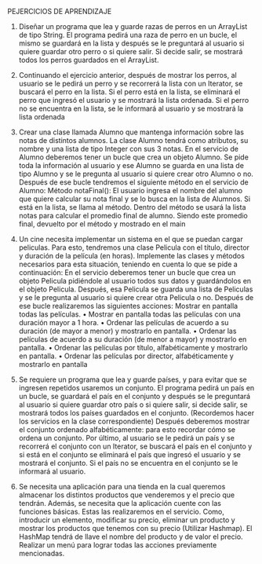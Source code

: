 PEJERCICIOS DE APRENDIZAJE

1. Diseñar un programa que lea y guarde razas de perros en un ArrayList de tipo String. El 
programa pedirá una raza de perro en un bucle, el mismo se guardará en la lista y 
después se le preguntará al usuario si quiere guardar otro perro o si quiere salir. Si decide 
salir, se mostrará todos los perros guardados en el ArrayList. 

2. Continuando el ejercicio anterior, después de mostrar los perros, al usuario se le pedirá 
un perro y se recorrerá la lista con un Iterator, se buscará el perro en la lista. Si el perro 
está en la lista, se eliminará el perro que ingresó el usuario y se mostrará la lista 
ordenada. Si el perro no se encuentra en la lista, se le informará al usuario y se mostrará 
la lista ordenada

3. Crear una clase llamada Alumno que mantenga información sobre las notas de distintos 
alumnos. La clase Alumno tendrá como atributos, su nombre y una lista de tipo Integer 
con sus 3 notas. 
En el servicio de Alumno deberemos tener un bucle que crea un objeto Alumno. Se pide 
toda la información al usuario y ese Alumno se guarda en una lista de tipo Alumno y se le 
pregunta al usuario si quiere crear otro Alumno o no.
Después de ese bucle tendremos el siguiente método en el servicio de Alumno: 
Método notaFinal(): El usuario ingresa el nombre del alumno que quiere calcular su nota 
final y se lo busca en la lista de Alumnos. Si está en la lista, se llama al método. Dentro 
del método se usará la lista notas para calcular el promedio final de alumno. Siendo este 
promedio final, devuelto por el método y mostrado en el main

4. Un cine necesita implementar un sistema en el que se puedan cargar peliculas. Para esto, 
tendremos una clase Pelicula con el título, director y duración de la película (en horas). 
Implemente las clases y métodos necesarios para esta situación, teniendo en cuenta lo 
que se pide a continuación:
En el servicio deberemos tener un bucle que crea un objeto Pelicula pidiéndole al usuario 
todos sus datos y guardándolos en el objeto Pelicula.
Después, esa Pelicula se guarda una lista de Peliculas y se le pregunta al usuario si quiere 
crear otra Pelicula o no.
Después de ese bucle realizaremos las siguientes acciones:
Mostrar en pantalla todas las películas.
• Mostrar en pantalla todas las películas con una duración mayor a 1 hora.
• Ordenar las películas de acuerdo a su duración (de mayor a menor) y mostrarlo en 
pantalla.
• Ordenar las películas de acuerdo a su duración (de menor a mayor) y mostrarlo en 
pantalla.
• Ordenar las películas por título, alfabéticamente y mostrarlo en pantalla.
• Ordenar las películas por director, alfabéticamente y mostrarlo en pantalla

5. Se requiere un programa que lea y guarde países, y para evitar que se ingresen repetidos 
usaremos un conjunto. El programa pedirá un país en un bucle, se guardará el país en el 
conjunto y después se le preguntará al usuario si quiere guardar otro país o si quiere salir, 
si decide salir, se mostrará todos los países guardados en el conjunto. (Recordemos hacer 
los servicios en la clase correspondiente)
Después deberemos mostrar el conjunto ordenado alfabéticamente: para esto recordar 
cómo se ordena un conjunto.
Por último, al usuario se le pedirá un país y se recorrerá el conjunto con un Iterator, se 
buscará el país en el conjunto y si está en el conjunto se eliminará el país que ingresó el 
usuario y se mostrará el conjunto. Si el país no se encuentra en el conjunto se le informará 
al usuario.

6. Se necesita una aplicación para una tienda en la cual queremos almacenar los distintos 
productos que venderemos y el precio que tendrán. Además, se necesita que la 
aplicación cuente con las funciones básicas. 
Estas las realizaremos en el servicio. Como, introducir un elemento, modificar su precio, 
eliminar un producto y mostrar los productos que tenemos con su precio (Utilizar 
Hashmap). El HashMap tendrá de llave el nombre del producto y de valor el precio. 
Realizar un menú para lograr todas las acciones previamente mencionadas.
